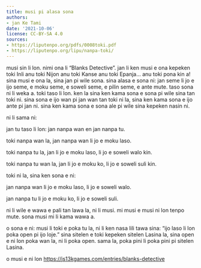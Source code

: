 ```yaml
---
title: musi pi alasa sona
authors:
- jan Ke Tami
date: '2021-10-06'
license: CC-BY-SA 4.0
sources:
- https://liputenpo.org/pdfs/0008toki.pdf
- https://liputenpo.org/lipu/nanpa-toki/
---
```


musi sin li lon. nimi ona li “Blanks Detective”. jan li ken musi e ona kepeken toki Inli anu toki Nijon anu toki Kanse anu toki Epanja... anu toki pona kin a! sina musi e ona la, sina jan pi wile sona. sina alasa e sona ni: jan seme li jo e ijo seme, e moku seme, e soweli seme, e pilin seme, e ante mute. taso sona ni li weka a. toki taso li lon. ken la sina ken kama sona e sona pi wile sina tan toki ni. sina sona e ijo wan pi jan wan tan toki ni la, sina ken kama sona e ijo ante pi jan ni. sina ken kama sona e sona ale pi wile sina kepeken nasin ni.

ni li sama ni:

jan tu taso li lon: jan nanpa wan en jan nanpa tu.

toki nanpa wan la, jan nanpa wan li jo e moku laso.

toki nanpa tu la, jan li jo e moku laso, li jo e soweli walo kin.

toki nanpa tu wan la, jan li jo e moku ko, li jo e soweli suli kin.

toki ni la, sina ken sona e ni:

jan nanpa wan li jo e moku laso, li jo e soweli walo.

jan nanpa tu li jo e moku ko, li jo e soweli suli.

ni li wile e wawa e pali tan lawa la, ni li musi. mi musi e musi ni lon tenpo mute. sona musi mi li kama wawa a.

o sona e ni: musi li toki e poka tu la, ni li ken nasa lili tawa sina: “ijo laso li lon poka open pi ijo loje.” sina sitelen e toki kepeken sitelen Lasina la, sina open e ni lon poka wan la, ni li poka open. sama la, poka pini li poka pini pi sitelen Lasina.

o musi e ni lon https://js13kgames.com/entries/blanks-detective